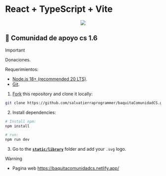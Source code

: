 # React + TypeScript + Vite

<div align="center">
<a href="https://baquitacomunidadcs.netlify.app/">
<img src="https://firebasestorage.googleapis.com/v0/b/donacionescomunidad-4ff32.appspot.com/o/comunidadCS16.PNG?alt=media&token=03c05275-d4c9-4b51-a5a8-b8c7ad1dc382">
</a>
<p></p>
</div>


## 🚀 Comunidad de apoyo cs 1.6

> [!IMPORTANT]
> Donaciones.

Requerimientos:

- [Node.js 18+ (recommended 20 LTS)](https://nodejs.org/en/).
- [Git](https://git-scm.com/).

1. [Fork](https://github.com/pheralb/svgl/fork) this repository and clone it locally:

```bash
git clone https://github.com/salvatierraprogrammer/baquitaComunidadCS.git
```

2. Install dependencies:

```bash
# Install npm:
npm install 

# run:
npm run dev
```

3. Go to the [**`static/library`**](https://github.com/pheralb/svgl/blob/main/static/library) folder and add your `.svg` logo.

> [!WARNING]
>
> - Pagina web https://baquitacomunidadcs.netlify.app/
